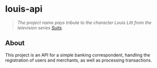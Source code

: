 # louis-api

> _The project name pays tribute to the character Louis Litt from the television series [Suits](https://en.wikipedia.org/wiki/Suits_(American_TV_series))._
 
## About

This project is an API for a simple banking correspondent, handling the registration of users and merchants, as well as processing transactions.